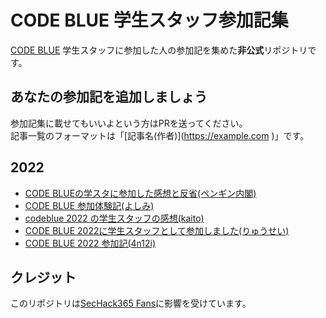# CODE BLUE 学生スタッフ参加記集
[CODE BLUE](https://codeblue.jp/) 学生スタッフに参加した人の参加記を集めた**非公式**リポジトリです。

## あなたの参加記を追加しましょう
参加記集に載せてもいいよという方はPRを送ってください。   
記事一覧のフォーマットは「\[記事名(作者)\]\(https://example.com )」です。

## 2022
* [CODE BLUEの学スタに参加した感想と反省(ペンギン内閣)](#)
* [CODE BLUE 参加体験記(よしみ)](https://yoshistl.hatenablog.com/entry/2022/10/29/235734)
* [codeblue 2022 の学生スタッフの感想(kaito)](https://blog.uta8a.net/diary/2022-10-30-codeblue-staff/)
* [CODE BLUE 2022に学生スタッフとして参加しました(りゅうせい)](https://xryuseix.hatenablog.com/entry/2022/11/02/150155)
* [CODE BLUE 2022 参加記(4n12i)](https://4n12i.netlify.app/posts/22-11-01-codeblue/)

## クレジット
このリポジトリは[SecHack365 Fans](https://github.com/SecHack365-Fans/SecHack365-Fans.github.io )に影響を受けています。
